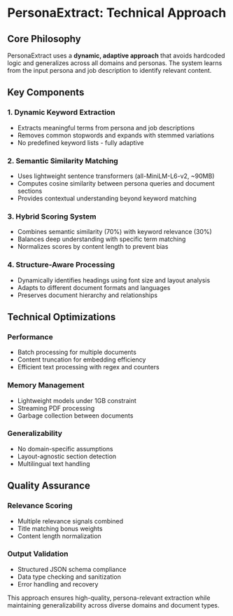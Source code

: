 # PersonaExtract: Technical Approach

## Core Philosophy

PersonaExtract uses a **dynamic, adaptive approach** that avoids hardcoded logic and generalizes across all domains and personas. The system learns from the input persona and job description to identify relevant content.

## Key Components

### 1. Dynamic Keyword Extraction
- Extracts meaningful terms from persona and job descriptions
- Removes common stopwords and expands with stemmed variations
- No predefined keyword lists - fully adaptive

### 2. Semantic Similarity Matching
- Uses lightweight sentence transformers (all-MiniLM-L6-v2, ~90MB)
- Computes cosine similarity between persona queries and document sections
- Provides contextual understanding beyond keyword matching

### 3. Hybrid Scoring System
- Combines semantic similarity (70%) with keyword relevance (30%)
- Balances deep understanding with specific term matching
- Normalizes scores by content length to prevent bias

### 4. Structure-Aware Processing
- Dynamically identifies headings using font size and layout analysis
- Adapts to different document formats and languages
- Preserves document hierarchy and relationships

## Technical Optimizations

### Performance
- Batch processing for multiple documents
- Content truncation for embedding efficiency
- Efficient text processing with regex and counters

### Memory Management
- Lightweight models under 1GB constraint
- Streaming PDF processing
- Garbage collection between documents

### Generalizability
- No domain-specific assumptions
- Layout-agnostic section detection
- Multilingual text handling

## Quality Assurance

### Relevance Scoring
- Multiple relevance signals combined
- Title matching bonus weights
- Content length normalization

### Output Validation
- Structured JSON schema compliance
- Data type checking and sanitization
- Error handling and recovery

This approach ensures high-quality, persona-relevant extraction while maintaining generalizability across diverse domains and document types.
